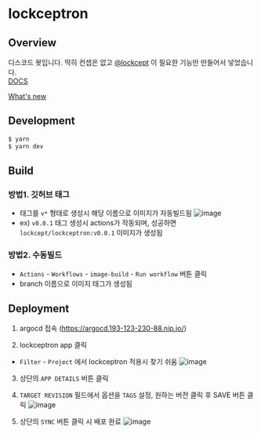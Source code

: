 # lockceptron

## Overview

디스코드 봇입니다. 딱히 컨셉은 없고 [@lockcept](https://github.com/lockcept) 이 필요한 기능만 만들어서 넣었습니다.  
[DOCS](https://www.notion.so/lockceptron-DOCS-acd2449103174c0abd8b0a0083a17d89)

[What's new](https://www.notion.so/lockceptron-What-s-new-10b051197d724702946d1ab353c6d9ce)

## Development

```sh
$ yarn
$ yarn dev
```

## Build

### 방법1. 깃허브 태그

- 태그를 `v*` 형태로 생성시 해당 이름으로 이미지가 자동빌드됨
  ![image](https://user-images.githubusercontent.com/21287813/163698637-d4986a39-9d61-400e-a991-f1ff253123cb.png)
- ex) `v0.0.1` 태그 생성시 actions가 작동되며, 성공하면 `lockcept/lockceptron:v0.0.1` 이미지가 생성됨

### 방법2. 수동빌드

- `Actions` - `Workflows` - `image-build` - `Run workflow` 버튼 클릭
- branch 이름으로 이미지 태그가 생성됨

## Deployment

1. argocd 접속 (https://argocd.193-123-230-88.nip.io/)

2. lockceptron app 클릭

- `Filter` - `Project` 에서 lockceptron 적용시 찾기 쉬움
  ![image](https://user-images.githubusercontent.com/21287813/163699054-eaf69285-87a4-4d05-b131-065a08c202f0.png)

3. 상단의 `APP DETAILS` 버튼 클릭

4. `TARGET REVISION` 필드에서 옵션을 `TAGS` 설정, 원하는 버전 클릭 후 SAVE 버튼 클릭
   ![image](https://user-images.githubusercontent.com/21287813/163699434-944ae285-da76-4e3c-b47d-41106c5af349.png)

5. 상단의 `SYNC` 버튼 클릭 시 배포 완료
   ![image](https://user-images.githubusercontent.com/21287813/163699413-2d5a5e1d-7e51-41bf-975d-b8679b172f29.png)
